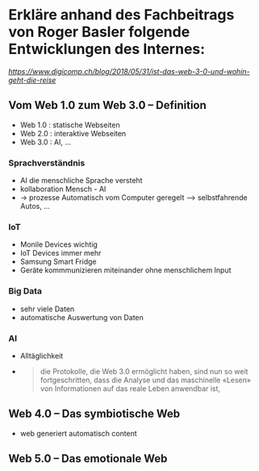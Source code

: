 # Erkläre anhand des Fachbeitrags von Roger Basler folgende Entwicklungen des Internes:

*https://www.digicomp.ch/blog/2018/05/31/ist-das-web-3-0-und-wohin-geht-die-reise*

## Vom Web 1.0 zum Web 3.0 – Definition

- Web 1.0 : statische Webseiten
- Web 2.0 : interaktive Webseiten
- Web 3.0 : AI, ...

### Sprachverständnis

- AI die menschliche Sprache versteht
- kollaboration Mensch - AI
- -> prozesse Automatisch vom Computer geregelt --> selbstfahrende Autos, ...

### IoT

- Monile Devices wichtig 
- IoT Devices immer mehr
- Samsung Smart Fridge
- Geräte kommmunizieren miteinander ohne menschlichem Input

### Big Data

- sehr viele Daten
- automatische Auswertung von Daten

### AI

- Alltäglichkeit
- > die Protokolle, die Web 3.0 ermöglicht haben, sind nun so weit fortgeschritten, dass die Analyse und das maschinelle «Lesen» von Informationen auf das reale Leben anwendbar ist,

## Web 4.0 – Das symbiotische Web

- web generiert automatisch content

## Web 5.0 – Das emotionale Web

